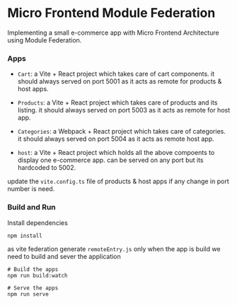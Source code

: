# Micro Frontend Module Federation

Implementing a small e-commerce app with Micro Frontend Architecture using Module Federation.

### Apps

- `Cart`: a Vite + React project which takes care of cart components. it should always served on port 5001 as it acts as remote for products & host apps.

- `Products`: a Vite + React project which takes care of products and its listing. it should always served on port 5003 as it acts as remote for host app.

- `Categories`: a Webpack + React project which takes care of categories. it should always served on port 5004 as it acts as remote host app.

- `host`:  a Vite + React project which holds all the above compoents to display one e-commerce app. can be served on any port but its hardcoded to 5002.

update the `vite.config.ts` file of products & host apps if any change in port number is need.


### Build and Run

Install dependencies
```
npm install
```

as vite federation generate `remoteEntry.js` only when the app is build we need to build and sever the application

```
# Build the apps
npm run build:watch

# Serve the apps
npm run serve
```

